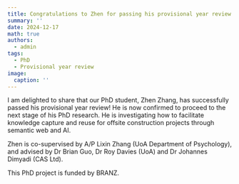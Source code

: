 ```yaml
---
title: Congratulations to Zhen for passing his provisional year review!  
summary: ''
date: 2024-12-17
math: true
authors:
  - admin
tags:
  - PhD
  - Provisional year review
image:
  caption: ''
---
```

I am delighted to share that our PhD student, Zhen Zhang, has successfully passed his provisional year review! He is now confirmed to proceed to the next stage of his PhD research. He is investigating how to facilitate knowledge capture and reuse for offsite construction projects through semantic web and AI. 

Zhen is co-supervised by A/P Lixin Zhang (UoA Department of Psychology), and advised by Dr Brian Guo, Dr Roy Davies (UoA) and Dr Johannes Dimyadi (CAS Ltd).

This PhD project is funded by BRANZ.



